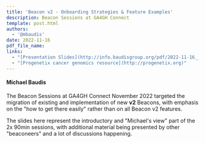 ```yaml
---
title: 'Beacon v2 - Onboarding Strategies & Feature Examples'
description: Beacon Sessions at GA4GH Connect
template: post.html 
authors:
  - '@mbaudis'
date: 2022-11-16
pdf_file_name:
links:
  - "[Presentation Slides](http://info.baudisgroup.org/pdf/2022-11-16___Michael-Baudis__Beacon-conversion-and-features__GA4GH-Connect.pdf)"
  - "[Progenetix cancer genomics resource](http://progenetix.org)"
---
```


#### Michael Baudis

The Beacon Sessions at GA4GH Connect November 2022 targeted the migration of existing and
implementation of new **v2** Beacons, with emphasis on the "how to get there easily" rather
than on all Beacon v2 features.<!--more-->

The slides here represent the introductory and "Michael's view" part of the 2x 90min sessions,
with additional material being presented by other "beaconeers" and a lot of discussions happening.

